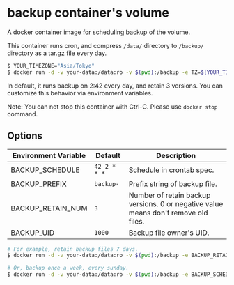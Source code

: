 backup container's volume
=========================

A docker container image for scheduling backup of the volume.

This container runs cron, and compress `/data/` directory to `/backup/` directory as a tar.gz file every day.

``` bash
$ YOUR_TIMEZONE="Asia/Tokyo"
$ docker run -d -v your-data:/data:ro -v $(pwd):/backup -e TZ=${YOUR_TIMEZONE} ghcr.io/macrat/volume-backup
```

In default, it runs backup on 2:42 every day, and retain 3 versions.
You can customize this behavior via environment variables.

Note: You can not stop this container with Ctrl-C. Please use `docker stop` command.


## Options

| Environment Variable | Default      | Description                                                                         |
|----------------------|--------------|-------------------------------------------------------------------------------------|
| BACKUP_SCHEDULE      | `42 2 * * *` | Schedule in crontab spec.                                                           |
| BACKUP_PREFIX        | `backup-`    | Prefix string of backup file.                                                       |
| BACKUP_RETAIN_NUM    | `3`          | Number of retain backup versions. 0 or negative value means don't remove old files. |
| BACKUP_UID           | `1000`       | Backup file owner's UID.                                                            |

``` bash
# For example, retain backup files 7 days.
$ docker run -d -v your-data:/data:ro -v $(pwd):/backup -e BACKUP_RETAIN_NUM=7 ghcr.io/macrat/volume-backup

# Or, backup once a week, every sunday.
$ docker run -d -v your-data:/data:ro -v $(pwd):/backup -e BACKUP_SCHEDULE='0 0 * * 0' ghcr.io/macrat/volume-backup
```
